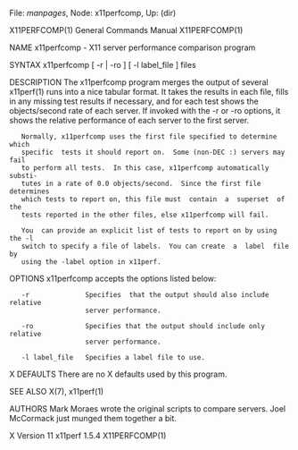 File: *manpages*,  Node: x11perfcomp,  Up: (dir)

X11PERFCOMP(1)              General Commands Manual             X11PERFCOMP(1)



NAME
       x11perfcomp - X11 server performance comparison program

SYNTAX
       x11perfcomp [ -r | -ro ] [ -l label_file ] files

DESCRIPTION
       The  x11perfcomp  program  merges the output of several x11perf(1) runs
       into a nice tabular format.  It takes the results in each  file,  fills
       in  any  missing test results if necessary, and for each test shows the
       objects/second rate of each server.  If invoked  with  the  -r  or  -ro
       options,  it shows the relative performance of each server to the first
       server.

       Normally, x11perfcomp uses the first file specified to determine  which
       specific  tests it should report on.  Some (non-DEC :) servers may fail
       to perform all tests.  In this case, x11perfcomp automatically  substi-
       tutes in a rate of 0.0 objects/second.  Since the first file determines
       which tests to report on, this file must  contain  a  superset  of  the
       tests reported in the other files, else x11perfcomp will fail.

       You  can provide an explicit list of tests to report on by using the -l
       switch to specify a file of labels.  You can create  a  label  file  by
       using the -label option in x11perf.

OPTIONS
       x11perfcomp accepts the options listed below:

       -r              Specifies  that the output should also include relative
                       server performance.

       -ro             Specifies that the output should include only  relative
                       server performance.

       -l label_file   Specifies a label file to use.

X DEFAULTS
       There are no X defaults used by this program.

SEE ALSO
       X(7), x11perf(1)

AUTHORS
       Mark Moraes wrote the original scripts to compare servers.
       Joel McCormack just munged them together a bit.



X Version 11                     x11perf 1.5.4                  X11PERFCOMP(1)
